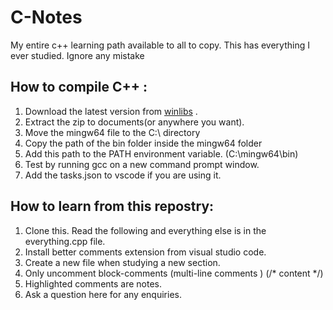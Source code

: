 # C-Notes
My entire c++ learning path available to all to copy. This has everything I ever studied. Ignore any mistake

## How to compile C++ :
1. Download the latest version from [winlibs](https://winlibs.com/) .
2. Extract the zip to documents(or anywhere you want).
3. Move the mingw64 file to the C:\ directory
4. Copy the path of the bin folder inside the mingw64 folder
5. Add this path to the PATH environment variable. (C:\mingw64\bin)
6. Test by running gcc on a new command prompt window.
7. Add the tasks.json to vscode if you are using it.
 
## How to learn from this repostry:
1. Clone this. Read the following and everything else is in the everything.cpp file.
1. Install better comments extension from visual studio code.
2. Create a new file when studying a new section.
3. Only uncomment block-comments (multi-line comments ) (/*  content */)
4. Highlighted comments are notes. 
5. Ask a question here for any enquiries.
